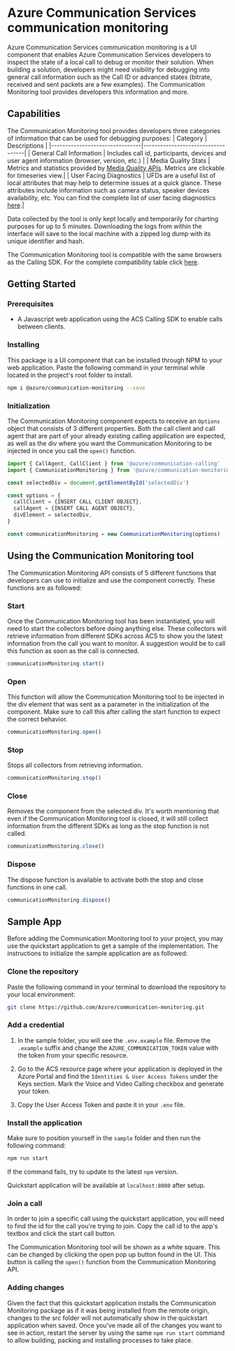 # Azure Communication Services communication monitoring

Azure Communication Services communication monitoring is a UI component that enables Azure Communication Services developers to inspect the state of a local call to debug or monitor their solution. When building a solution, developers might need visibility for debugging into general call information such as the Call ID or advanced states (bitrate, received and sent packets are a few examples). The Communication Monitoring tool provides developers this information and more.

## Capabilities

The Communication Monitoring tool provides developers three categories of information that can be used for debugging purposes:
| Category | Descriptions |
|--------------------------------|-----------------------------------|
| General Call Information | Includes call id, participants, devices and user agent information (browser, version, etc.) |
| Media Quality Stats | Metrics and statistics provided by [Media Quality APIs](https://docs.microsoft.com/azure/communication-services/concepts/voice-video-calling/media-quality-sdk). Metrics are clickable for timeseries view.|
| User Facing Diagnostics | UFDs are a useful list of local attributes that may help to determine issues at a quick glance. These attributes include information such as camera status, speaker devices availability, etc. You can find the complete list of user facing diagnostics [here](https://docs.microsoft.com/azure/communication-services/concepts/voice-video-calling/user-facing-diagnostics).|

Data collected by the tool is only kept locally and temporarily for charting purposes for up to 5 minutes. Downloading the logs from within the interface will save to the local machine with a zipped log dump with its unique identifier and hash.

The Communication Monitoring tool is compatible with the same browsers as the Calling SDK. For the complete compatibility table click [here](https://docs.microsoft.com/azure/communication-services/concepts/voice-video-calling/calling-sdk-features#javascript-calling-sdk-support-by-os-and-browser).

## Getting Started

### Prerequisites

- A Javascript web application using the ACS Calling SDK to enable calls between clients.

### Installing

This package is a UI component that can be installed through NPM to your web application. Paste the following command in your terminal while located in the project's root folder to install.

```bash
npm i @azure/communication-monitoring --save
```

### Initialization

The Communication Monitoring component expects to receive an `Options` object that consists of 3 different properties. Both the call client and call agent that are part of your already existing calling application are expected, as well as the div where you want the Communication Monitoring to be injected in once you call the `open()` function.

```javascript
import { CallAgent, CallClient } from '@azure/communication-calling'
import { CommunicationMonitoring } from '@azure/communication-monitoring'

const selectedDiv = document.getElementById('selectedDiv')

const options = {
  callClient = {INSERT CALL CLIENT OBJECT},
  callAgent = {INSERT CALL AGENT OBJECT},
  divElement = selectedDiv,
}

const communicationMonitoring = new CommunicationMonitoring(options)
```

## Using the Communication Monitoring tool

The Communication Monitoring API consists of 5 different functions that developers can use to initialize and use the component correctly. These functions are as followed:

### Start

Once the Communication Monitoring tool has been instantiated, you will need to start the collectors before doing anything else. These collectors will retrieve information from different SDKs across ACS to show you the latest information from the call you want to monitor. A suggestion would be to call this function as soon as the call is connected.

```typescript
communicationMonitoring.start()
```

### Open

This function will allow the Communication Monitoring tool to be injected in the div element that was sent as a parameter in the initialization of the component. Make sure to call this after calling the start function to expect the correct behavior.

```typescript
communicationMonitoring.open()
```

### Stop

Stops all collectors from retrieving information.

```typescript
communicationMonitoring.stop()
```

### Close

Removes the component from the selected div. It's worth mentioning that even if the Communication Monitoring tool is closed, it will still collect information from the different SDKs as long as the stop function is not called.

```typescript
communicationMonitoring.close()
```

### Dispose

The dispose function is available to activate both the stop and close functions in one call.

```typescript
communicationMonitoring.dispose()
```

## Sample App

Before adding the Communication Monitoring tool to your project, you may use the quickstart application to get a sample of the implementation. The instructions to initialize the sample application are as followed:

### Clone the repository

Paste the following command in your terminal to download the repository to your local environment:

```bash
git clone https://github.com/Azure/communication-monitoring.git
```

### Add a credential

1. In the sample folder, you will see the `.env.example` file. Remove the `.example` suffix and change the `AZURE_COMMUNICATION_TOKEN` value with the token from your specific resource.

2. Go to the ACS resource page where your application is deployed in the Azure Portal and find the `Identities & User Access Tokens` under the Keys section. Mark the Voice and Video Calling checkbox and generate your token.

3. Copy the User Access Token and paste it in your `.env` file.

### Install the application

Make sure to position yourself in the `sample` folder and then run the following command:

```bash
npm run start
```

If the command fails, try to update to the latest `npm` version.

Quickstart application will be available at `localhost:8080` after setup.

### Join a call

In order to join a specific call using the quickstart application, you will need to find the id for the call you're trying to join. Copy the call id to the app's textbox and click the start call button.

The Communication Monitoring tool will be shown as a white square. This can be changed by clicking the open pop up button found in the UI. This button is calling the `open()` function from the Communication Monitoring API.

### Adding changes

Given the fact that this quickstart application installs the Communication Monitoring package as if it was being installed from the remote origin, changes to the src folder will not automatically show in the quickstart application when saved. Once you've made all of the changes you want to see in action, restart the server by using the same `npm run start` command to allow building, packing and installing processes to take place.
